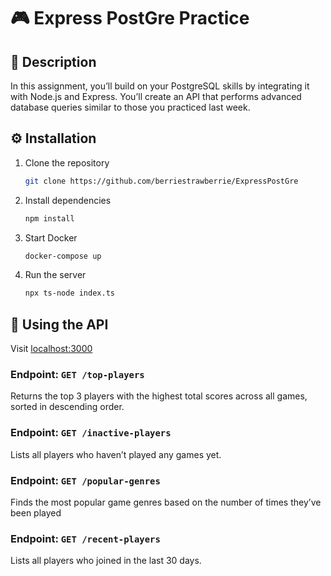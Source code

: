 # 🎮 Express PostGre Practice

## 📘 Description

In this assignment, you’ll build on your PostgreSQL skills by integrating it with Node.js and Express.
You’ll create an API that performs advanced database queries similar to those you practiced last week.

## ⚙️ Installation

1. Clone the repository

   ```bash
   git clone https://github.com/berriestrawberrie/ExpressPostGre
   ```

2. Install dependencies

   ```bash
   npm install
   ```

3. Start Docker

   ```bash
   docker-compose up
   ```

4. Run the server
   ```bash
   npx ts-node index.ts
   ```

## 🚀 Using the API

Visit [localhost:3000](http://localhost:3000)

### Endpoint: `GET /top-players`

Returns the top 3 players with the highest total scores across all games, sorted in descending order.

### Endpoint: `GET /inactive-players`

Lists all players who haven’t played any games yet.

### Endpoint: `GET /popular-genres`

Finds the most popular game genres based on the number of times they’ve been played

### Endpoint: `GET /recent-players`

Lists all players who joined in the last 30 days.

```

```
